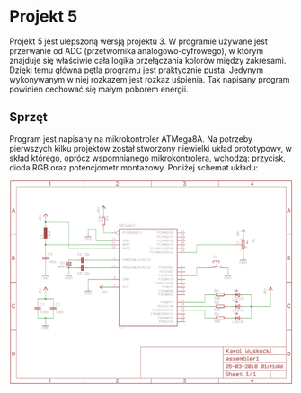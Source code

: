 # Projekt 5
Projekt 5 jest ulepszoną wersją projektu 3. W programie używane jest przerwanie od ADC (przetwornika analogowo-cyfrowego), w którym znajduje się właściwie cała logika przełączania kolorów między zakresami. Dzięki temu główna pętla programu jest praktycznie pusta. Jedynym wykonywanym w niej rozkazem jest rozkaz uśpienia. Tak napisany program powinien cechować się małym poborem energii.
## Sprzęt
Program jest napisany na mikrokontroler ATMega8A. Na potrzeby pierwszych kilku projektów został stworzony niewielki układ prototypowy, w skład którego, oprócz wspomnianego mikrokontrolera, wchodzą: przycisk, dioda RGB oraz potencjometr montażowy. Poniżej schemat układu:

![Schemat układu testowego](../schematy/schemat1.png)